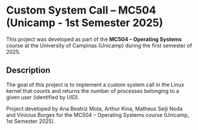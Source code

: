 # Custom System Call – MC504 (Unicamp - 1st Semester 2025)

This project was developed as part of the **MC504 – Operating Systems** course at the University of Campinas (Unicamp) during the first semester of 2025.

## Description

The goal of this project is to implement a custom system call in the Linux kernel that counts and returns the number of processes belonging to a given user (identified by UID).


Project developed by Ana Beatriz Mota, Arthur Kina, Matheus Seiji Noda and Vinicius Borges for the MC504 – Operating Systems course (Unicamp, 1st Semester 2025).
